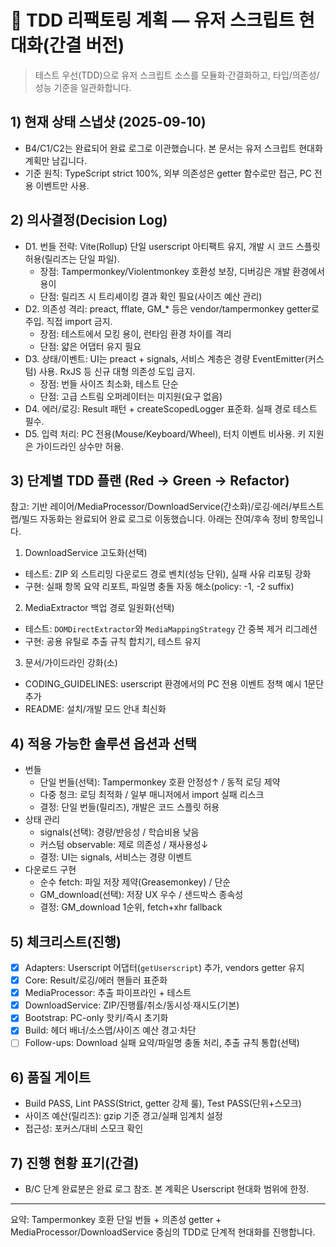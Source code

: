 # 🔄 TDD 리팩토링 계획 — 유저 스크립트 현대화(간결 버전)

> 테스트 우선(TDD)으로 유저 스크립트 소스를 모듈화·간결화하고, 타입/의존성/성능
> 기준을 일관화합니다.

## 1) 현재 상태 스냅샷 (2025-09-10)

- B4/C1/C2는 완료되어 완료 로그로 이관했습니다. 본 문서는 유저 스크립트 현대화
  계획만 남깁니다.
- 기준 원칙: TypeScript strict 100%, 외부 의존성은 getter 함수로만 접근, PC 전용
  이벤트만 사용.

## 2) 의사결정(Decision Log)

- D1. 번들 전략: Vite(Rollup) 단일 userscript 아티팩트 유지, 개발 시 코드 스플릿
  허용(릴리즈는 단일 파일).
  - 장점: Tampermonkey/Violentmonkey 호환성 보장, 디버깅은 개발 환경에서 용이
  - 단점: 릴리즈 시 트리셰이킹 결과 확인 필요(사이즈 예산 관리)
- D2. 의존성 격리: preact, fflate, GM\_\* 등은 vendor/tampermonkey getter로
  주입. 직접 import 금지.
  - 장점: 테스트에서 모킹 용이, 런타임 환경 차이를 격리
  - 단점: 얇은 어댑터 유지 필요
- D3. 상태/이벤트: UI는 preact + signals, 서비스 계층은 경량
  EventEmitter(커스텀) 사용. RxJS 등 신규 대형 의존성 도입 금지.
  - 장점: 번들 사이즈 최소화, 테스트 단순
  - 단점: 고급 스트림 오퍼레이터는 미지원(요구 없음)
- D4. 에러/로깅: Result 패턴 + createScopedLogger 표준화. 실패 경로 테스트 필수.
- D5. 입력 처리: PC 전용(Mouse/Keyboard/Wheel), 터치 이벤트 비사용. 키 지원은
  가이드라인 상수만 허용.

## 3) 단계별 TDD 플랜 (Red → Green → Refactor)

참고: 기반
레이어/MediaProcessor/DownloadService(간소화)/로깅·에러/부트스트랩/빌드 자동화는
완료되어 완료 로그로 이동했습니다. 아래는 잔여/후속 정비 항목입니다.

1. DownloadService 고도화(선택)

- 테스트: ZIP 외 스트리밍 다운로드 경로 벤치(성능 단위), 실패 사유 리포팅 강화
- 구현: 실패 항목 요약 리포트, 파일명 충돌 자동 해소(policy: -1, -2 suffix)

2. MediaExtractor 백업 경로 일원화(선택)

- 테스트: `DOMDirectExtractor`와 `MediaMappingStrategy` 간 중복 제거 리그레션
- 구현: 공용 유틸로 추출 규칙 합치기, 테스트 유지

3. 문서/가이드라인 강화(소)

- CODING_GUIDELINES: userscript 환경에서의 PC 전용 이벤트 정책 예시 1문단 추가
- README: 설치/개발 모드 안내 최신화

## 4) 적용 가능한 솔루션 옵션과 선택

- 번들
  - 단일 번들(선택): Tampermonkey 호환 안정성↑ / 동적 로딩 제약
  - 다중 청크: 로딩 최적화 / 일부 매니저에서 import 실패 리스크
  - 결정: 단일 번들(릴리즈), 개발은 코드 스플릿 허용
- 상태 관리
  - signals(선택): 경량/반응성 / 학습비용 낮음
  - 커스텀 observable: 제로 의존성 / 재사용성↓
  - 결정: UI는 signals, 서비스는 경량 이벤트
- 다운로드 구현
  - 순수 fetch: 파일 저장 제약(Greasemonkey) / 단순
  - GM_download(선택): 저장 UX 우수 / 샌드박스 종속성
  - 결정: GM_download 1순위, fetch+xhr fallback

## 5) 체크리스트(진행)

- [x] Adapters: Userscript 어댑터(`getUserscript`) 추가, vendors getter 유지
- [x] Core: Result/로깅/에러 핸들러 표준화
- [x] MediaProcessor: 추출 파이프라인 + 테스트
- [x] DownloadService: ZIP/진행률/취소/동시성·재시도(기본)
- [x] Bootstrap: PC-only 핫키/즉시 초기화
- [x] Build: 헤더 배너/소스맵/사이즈 예산 경고·차단
- [ ] Follow-ups: Download 실패 요약/파일명 충돌 처리, 추출 규칙 통합(선택)

## 6) 품질 게이트

- Build PASS, Lint PASS(Strict, getter 강제 룰), Test PASS(단위+스모크)
- 사이즈 예산(릴리즈): gzip 기준 경고/실패 임계치 설정
- 접근성: 포커스/대비 스모크 확인

## 7) 진행 현황 표기(간결)

- B/C 단계 완료분은 완료 로그 참조. 본 계획은 Userscript 현대화 범위에 한정.

---

요약: Tampermonkey 호환 단일 번들 + 의존성 getter +
MediaProcessor/DownloadService 중심의 TDD로 단계적 현대화를 진행합니다.
